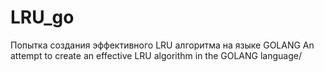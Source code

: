 # LRU_go
Попытка создания эффективного LRU алгоритма на языке GOLANG An attempt to create an effective LRU algorithm in the GOLANG language/ 
